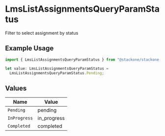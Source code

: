 # LmsListAssignmentsQueryParamStatus

Filter to select assignment by status

## Example Usage

```typescript
import { LmsListAssignmentsQueryParamStatus } from "@stackone/stackone-client-ts/sdk/models/operations";

let value: LmsListAssignmentsQueryParamStatus =
  LmsListAssignmentsQueryParamStatus.Pending;
```

## Values

| Name         | Value        |
| ------------ | ------------ |
| `Pending`    | pending      |
| `InProgress` | in_progress  |
| `Completed`  | completed    |